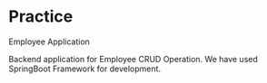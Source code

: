 # Practice

Employee Application 

Backend application for Employee CRUD Operation. 
We have used SpringBoot Framework for development.
